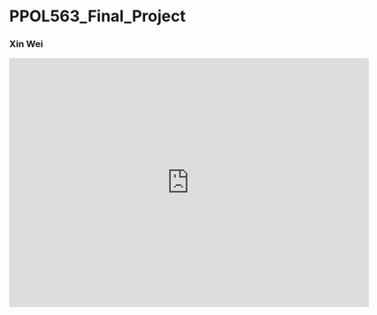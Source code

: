 # PPOL563_Final_Project

### Xin Wei
         
<iframe seamless frameborder="0" src="https://public.tableau.com/views/Class_Tableau_Workbook_16084402257610/Heatmap?:language=zh-Hans&:retry=yes&:display_count=y&:showVizHome=no" width='650' height='450'></iframe>



<script src="https://public.tableau.com/views/Class_Tableau_Workbook_16084402257610/Sheet2?:language=zh-Hans&:display_count=n&publish=no&:showVizHome=no"></script>
